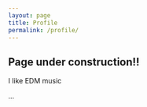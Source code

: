 ```yaml
---
layout: page
title: Profile
permalink: /profile/
---
```


<h2>Page under construction!!</h2>

I like EDM music

<div id="cp_widget_f58d2c0e-a598-45ae-b8b2-362bba2ae691">...</div><script type="text/javascript">
var cpo = []; cpo["_object"] ="cp_widget_f58d2c0e-a598-45ae-b8b2-362bba2ae691"; cpo["_fid"] = "AQAAmOOFYIbm";
var _cpmp = _cpmp || []; _cpmp.push(cpo);
(function() { var cp = document.createElement("script"); cp.type = "text/javascript";
cp.async = true; cp.src = "//www.cincopa.com/media-platform/runtime/libasync.js";
var c = document.getElementsByTagName("script")[0];
c.parentNode.insertBefore(cp, c); })(); </script>
